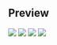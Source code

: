 ## Preview
![](https://i.ibb.co/jRd0L93/sibena.png)
![](https://i.ibb.co/Xj9mmKX/sibena2.png)
![](https://i.ibb.co/pZrm1ZZ/sibena3.png)
![](https://i.ibb.co/5FHNyg3/sibena4.png)
